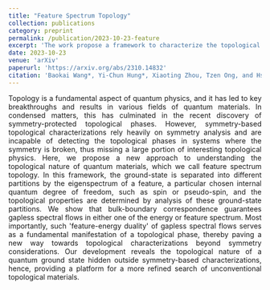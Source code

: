 ```yaml
---
title: "Feature Spectrum Topology"
collection: publications
category: preprint
permalink: /publication/2023-10-23-feature
excerpt: 'The work propose a framework to characterize the topological phases and the corresponding bulk-boundary correspondence through projective spectrum, which serve as a potential solution for symmetry breaking systems. The proof of bulk-boudary correspondence is provided in a later revision to be published.'
date: 2023-10-23
venue: 'arXiv'
paperurl: 'https://arxiv.org/abs/2310.14832'
citation: 'Baokai Wang*, Yi-Chun Hung*, Xiaoting Zhou, Tzen Ong, and Hsin Lin. Feature Spectrm Topology <i>arXiv</i>:2310.14832.'
---
```

<p style="text-align: justify;">
Topology is a fundamental aspect of quantum physics, and it has led to key breakthroughs and results in various fields of quantum materials. In condensed matters, this has culminated in the recent discovery of symmetry-protected topological phases. However, symmetry-based topological characterizations rely heavily on symmetry analysis and are incapable of detecting the topological phases in systems where the symmetry is broken, thus missing a large portion of interesting topological physics. Here, we propose a new approach to understanding the topological nature of quantum materials, which we call feature spectrum topology. In this framework, the ground-state is separated into different partitions by the eigenspectrum of a feature, a particular chosen internal quantum degree of freedom, such as spin or pseudo-spin, and the topological properties are determined by analysis of these ground-state partitions. We show that bulk-boundary correspondence guarantees gapless spectral flows in either one of the energy or feature spectrum. Most importantly, such 'feature-energy duality' of gapless spectral flows serves as a fundamental manifestation of a topological phase, thereby paving a new way towards topological characterizations beyond symmetry considerations. Our development reveals the topological nature of a quantum ground state hidden outside symmetry-based characterizations, hence, providing a platform for a more refined search of unconventional topological materials.
</p>